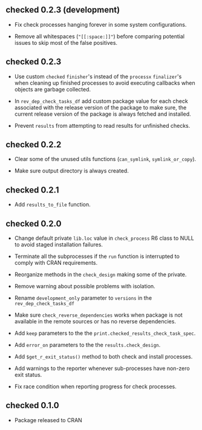 checked 0.2.3 (development)
---------------------------------------------------------------
* Fix check processes hanging forever in some system configurations.

* Remove all whitespaces (`"[[:space:]]"`) before comparing potential issues
  to skip most of the false positives.

checked 0.2.3
---------------------------------------------------------------
* Use custom `checked` `finisher`'s instead of the `processx` `finalizer`'s
  when cleaning up finished processes to avoid executing callbacks when
  objects are garbage collected.
  
* In `rev_dep_check_tasks_df` add custom package value for each check associated
  with the release version of the package to make sure, the current release
  version of the package is always fetched and installed.
  
* Prevent `results` from attempting to read results for unfinished checks.

checked 0.2.2
---------------------------------------------------------------
* Clear some of the unused utils functions (`can_symlink`, `symlink_or_copy`).

* Make sure output directory is always created.

checked 0.2.1 
---------------------------------------------------------------
* Add `results_to_file` function.

checked 0.2.0 
---------------------------------------------------------------
* Change default private `lib.loc` value in `check_process` R6 class
  to NULL to avoid staged installation failures.
  
* Terminate all the subprocesses if the `run` function is interrupted to
  comply with CRAN requirements.
  
* Reorganize methods in the `check_design` making some of the private.

* Remove warning about possible problems with isolation.

* Rename `development_only` parameter to `versions` in the `rev_dep_check_tasks_df`

* Make sure `check_reverse_dependencies` works when package is not available
  in the remote sources or has no reverse dependencies.
  
* Add `keep` parameters to the the `print.checked_results_check_task_spec`.

* Add `error_on` parameters to the the `results.check_design`.

* Add `$get_r_exit_status()` method to both check and install processes.

* Add warnings to the reporter whenever sub-processes have non-zero exit status.

* Fix race condition when reporting progress for check processes.

checked 0.1.0
---------------------------------------------------------------
* Package released to CRAN
